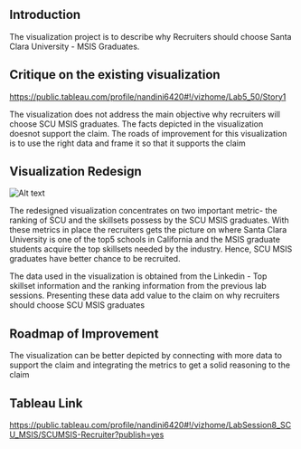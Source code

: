 ## Introduction
The visualization project is to describe why Recruiters should choose Santa Clara University - MSIS Graduates.

## Critique on the existing visualization
https://public.tableau.com/profile/nandini6420#!/vizhome/Lab5_50/Story1

The visualization does not address the main objective why recruiters will choose SCU MSIS graduates. The facts depicted in the visualization doesnot support the claim. The roads of improvement for this visualization is to use the right data and frame it so that it supports the claim

## Visualization Redesign

![Alt text](https://github.com/nrajeswaran/Fall17_DataViz/blob/master/Lab9/SCU_MSIS_Info.png)

The redesigned visualization concentrates on two important metric- the ranking of SCU and the skillsets possess by the SCU MSIS graduates. With these metrics in place the recruiters gets the picture on where Santa Clara University is one of the top5 schools in California and the MSIS graduate students acquire the top skillsets needed by the industry. Hence, SCU MSIS graduates have better chance to be recruited.

The data used in the visualization is obtained from the Linkedin - Top skillset information and the ranking information from the previous lab sessions. Presenting these data add value to the claim on why recruiters should choose SCU MSIS graduates

## Roadmap of Improvement
The visualization can be better depicted by connecting with more data to support the claim and integrating the metrics to get a solid reasoning to the claim

## Tableau Link
https://public.tableau.com/profile/nandini6420#!/vizhome/LabSession8_SCU_MSIS/SCUMSIS-Recruiter?publish=yes
